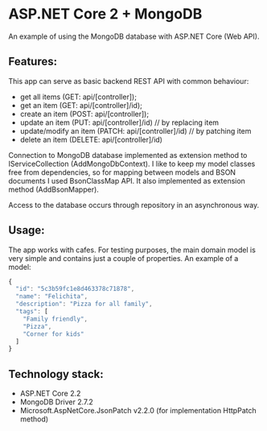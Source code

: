# ASP.NET Core 2 + MongoDB
An example of using the MongoDB database with ASP.NET Core (Web API). 

## Features:

This app can serve as basic backend REST API with common behaviour:
  - get all items (GET: api/[controller]);
  - get an item (GET: api/[controller]/id);
  - create an item (POST: api/[controller]);
  - update an item (PUT: api/[controller]/id) // by replacing item
  - update/modify an item (PATCH: api/[controller]/id) // by patching item
  - delete an item (DELETE: api/[controller]/id)

Connection to MongoDB database implemented as extension method to IServiceCollection (AddMongoDbContext). I like to keep my model classes free from dependencies, so for mapping between models and BSON documents I used BsonClassMap API. It also implemented as extension method (AddBsonMapper).

Access to the database occurs through repository in an asynchronous way.

## Usage:
The app works with cafes. For testing purposes, the main domain model is very simple and contains just a couple of properties. An example of a model:
```javascript
{
  "id": "5c3b59fc1e8d463378c71878",
  "name": "Felichita",
  "description": "Pizza for all family",
  "tags": [
    "Family friendly",
    "Pizza",
    "Corner for kids"
  ]
}
```


## Technology stack:
- ASP.NET Core 2.2
- MongoDB Driver 2.7.2
- Microsoft.AspNetCore.JsonPatch v2.2.0 (for implementation HttpPatch method)
